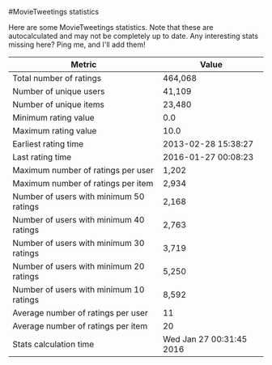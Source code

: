 #MovieTweetings statistics

Here are some MovieTweetings statistics. Note that these are autocalculated and may not be completely up to date. Any interesting stats missing here? Ping me, and I'll add them!

Metric | Value
--- | ---
Total number of ratings                 | 464,068
Number of unique users                  | 41,109
Number of unique items                  | 23,480
Minimum rating value                    | 0.0
Maximum rating value                    | 10.0
Earliest rating time                    | 2013-02-28 15:38:27
Last rating time                        | 2016-01-27 00:08:23
Maximum number of ratings per user      | 1,202
Maximum number of ratings per item      | 2,934
Number of users with minimum 50 ratings | 2,168
Number of users with minimum 40 ratings | 2,763
Number of users with minimum 30 ratings | 3,719
Number of users with minimum 20 ratings | 5,250
Number of users with minimum 10 ratings | 8,592
Average number of ratings per user      | 11
Average number of ratings per item      | 20
Stats calculation time                  | Wed Jan 27 00:31:45 2016

